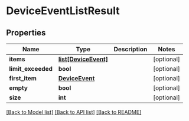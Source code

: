# DeviceEventListResult

## Properties
Name | Type | Description | Notes
------------ | ------------- | ------------- | -------------
**items** | [**list[DeviceEvent]**](DeviceEvent.md) |  | [optional] 
**limit_exceeded** | **bool** |  | [optional] 
**first_item** | [**DeviceEvent**](DeviceEvent.md) |  | [optional] 
**empty** | **bool** |  | [optional] 
**size** | **int** |  | [optional] 

[[Back to Model list]](../README.md#documentation-for-models) [[Back to API list]](../README.md#documentation-for-api-endpoints) [[Back to README]](../README.md)


